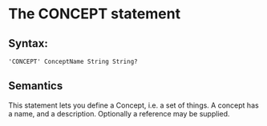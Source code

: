 # The CONCEPT statement

## Syntax:
```
'CONCEPT' ConceptName String String?
```

## Semantics
This statement lets you define a Concept, i.e. a set of things. A concept has a name, and a description.  Optionally a reference may be supplied.